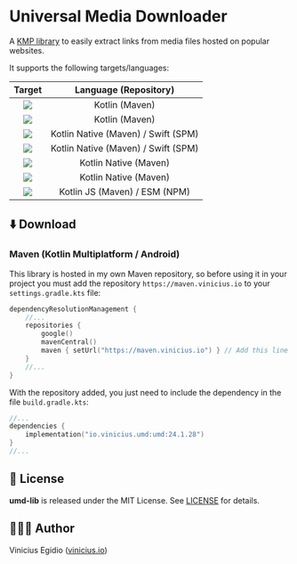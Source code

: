 # Universal Media Downloader

A [KMP library](https://github.com/Kotlin/multiplatform-library-template) to easily extract links from media files hosted on popular websites.

It supports the following targets/languages:

|                                                 Target                                                  |        Language (Repository)        |
|:-------------------------------------------------------------------------------------------------------:|:-----------------------------------:|
|      ![](https://img.shields.io/badge/JVM-7F52FF?&style=for-the-badge&logo=kotlin&logoColor=white)      |           Kotlin (Maven)            |
|    ![](https://img.shields.io/badge/Android-34A853?style=for-the-badge&logo=android&logoColor=white)    |           Kotlin (Maven)            |
|       ![](https://img.shields.io/badge/iOS-FFFFFF?style=for-the-badge&logo=apple&logoColor=black)       | Kotlin Native (Maven) / Swift (SPM) |
|      ![](https://img.shields.io/badge/macOS-000000?style=for-the-badge&logo=macos&logoColor=white)      | Kotlin Native (Maven) / Swift (SPM) |
|      ![](https://img.shields.io/badge/Linux-FCC624?style=for-the-badge&logo=linux&logoColor=black)      |        Kotlin Native (Maven)        |
|    ![](https://img.shields.io/badge/Windows-0078D4?style=for-the-badge&logo=windows&logoColor=white)    |        Kotlin Native (Maven)        |
| ![](https://img.shields.io/badge/TypeScript-3178C6?style=for-the-badge&logo=typescript&logoColor=white) |    Kotlin JS (Maven) / ESM (NPM)    |

## ⬇️ Download

### Maven (Kotlin Multiplatform / Android)

This library is hosted in my own Maven repository, so before using it in your project you must add the repository `https://maven.vinicius.io` to your `settings.gradle.kts` file:

```kotlin
dependencyResolutionManagement {
    //...
    repositories {
        google()
        mavenCentral()
        maven { setUrl("https://maven.vinicius.io") } // Add this line
    }
    //...
}
```

With the repository added, you just need to include the dependency in the file `build.gradle.kts`:

```kotlin
//...
dependencies {
    implementation("io.vinicius.umd:umd:24.1.28")
}
//...
```

## 📝 License

**umd-lib** is released under the MIT License. See [LICENSE](LICENSE) for details.

## 👨🏾‍💻 Author

Vinicius Egidio ([vinicius.io](http://vinicius.io))